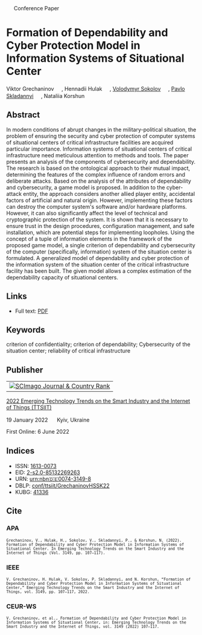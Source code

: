 <img src="/icons/unlock.svg" width="16" height="16"> Conference Paper

# Formation of Dependability and Cyber Protection Model in Information Systems of Situational Center

Viktor Grechaninov <a href="https://orcid.org/0000-0001-6268-3204" target="_blank"><img src="/icons/orcid.svg" width="16" height="16"></a>,
Hennadii Hulak <a href="https://orcid.org/0000-0001-9131-9233" target="_blank"><img src="/icons/orcid.svg" width="16" height="16"></a>,
<a href="https://volodymyr-sokolov.github.io/">Volodymyr Sokolov</a> <a href="https://orcid.org/0000-0002-9349-7946" target="_blank"><img src="/icons/orcid.svg" width="16" height="16"></a>,
<a href="/">Pavlo Skladannyi</a> <a href="https://orcid.org/0000-0002-7775-6039" target="_blank"><img src="/icons/orcid.svg" width="16" height="16"></a>,
Nataliia Korshun <a href="https://orcid.org/0000-0003-2908-970X" target="_blank"><img src="/icons/orcid.svg" width="16" height="16"></a>

## Abstract

In modern conditions of abrupt changes in the military-political situation, the problem of ensuring the security and cyber protection of computer systems of situational centers of critical infrastructure facilities are acquired particular importance. Information systems of situational centers of critical infrastructure need meticulous attention to methods and tools. The paper presents an analysis of the components of cybersecurity and dependability. The research is based on the ontological approach to their mutual impact, determining the features of the complex influence of random errors and deliberate attacks. Based on the analysis of the attributes of dependability and cybersecurity, a game model is proposed. In addition to the cyber-attack entity, the approach considers another allied player entity, accidental factors of artificial and natural origin. However, implementing these factors can destroy the computer system's software and/or hardware platforms. However, it can also significantly affect the level of technical and cryptographic protection of the system. It is shown that it is necessary to ensure trust in the design procedures, configuration management, and safe installation, which are potential steps for implementing loopholes. Using the concept of a tuple of information elements in the framework of the proposed game model, a single criterion of dependability and cybersecurity of the computer (specifically, information) system of the situation center is formulated. A generalized model of dependability and cyber protection of the information system of the situation center of the critical infrastructure facility has been built. The given model allows a complex estimation of the dependability capacity of situational centers.

## Links

* Full text: [PDF](https://ceur-ws.org/Vol-3149/paper11.pdf)

## Keywords

criterion of confidentiality; criterion of dependability; Cybersecurity of the situation center; reliability of critical infrastructure

## Publisher

<table>
<tr>
<td>
<a href="https://www.scimagojr.com/journalsearch.php?q=21100218356&amp;tip=sid&amp;exact=no" title="SCImago Journal &amp; Country Rank"><img border="0" src="https://corsproxy.io/?https://www.scimagojr.com/journal_img.php?id=21100218356" alt="SCImago Journal &amp; Country Rank"  /></a>
</td>
</tr>
</table>

[2022 Emerging Technology Trends on the Smart Industry and the Internet of Things (TTSIIT)](https://ceur-ws.org/Vol-3149/)

19 January 2022 <img src="/icons/location-pin.svg" width="16" height="16"> Kyiv, Ukraine

First Online: 6 June 2022

## Indices

* ISSN: [1613-0073](https://portal.issn.org/resource/ISSN/1613-0073) <img src="/icons/online.svg" width="16" height="16">
* EID: [2-s2.0-85132269263](http://www.scopus.com/record/display.url?origin=inward&eid=2-s2.0-85132269263)
* URN: [urn:nbn:de:0074-3149-8](https://nbn-resolving.org/xml/urn:nbn:de:0074-3149-8)
* DBLP: [conf/ttsiit/GrechaninovHSSK22](https://dblp.org/rec/conf/ttsiit/GrechaninovHSSK22)
* KUBG: [41336](http://elibrary.kubg.edu.ua/id/eprint/41336/)

## Cite

### APA

<small>`Grechaninov, V., Hulak, H., Sokolov, V., Skladannyi, P., & Korshun, N. (2022). Formation of Dependability and Cyber Protection Model in Information Systems of Situational Center. In Emerging Technology Trends on the Smart Industry and the Internet of Things (Vol. 3149, pp. 107–117).`</small>

### IEEE

<small>`V. Grechaninov, H. Hulak, V. Sokolov, P. Skladannyi, and N. Korshun, “Formation of Dependability and Cyber Protection Model in Information Systems of Situational Center,” Emerging Technology Trends on the Smart Industry and the Internet of Things, vol. 3149, pp. 107–117, 2022.`</small>

### CEUR-WS

<small>`V. Grechaninov, et al., Formation of Dependability and Cyber Protection Model in Information Systems of Situational Center, in: Emerging Technology Trends on the Smart Industry and the Internet of Things, vol. 3149 (2022) 107–117.`</small>